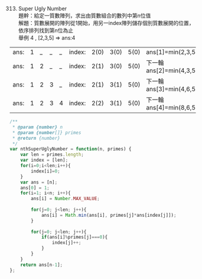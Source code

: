 313. Super Ugly Number  
題幹：給定一質數陣列，求出由質數組合的數列中第n位值    
解題：質數展開的陣列從1開始，用另一index陣列儲存個別質數展開的位置，依序排列找到第n位為止  
舉例 
4 , [2,3,5] => ans:4  

<table>  
  <tr>  
    <td>ans:</td>  
    <td>1</td>
    <td>_</td>
    <td>_</tb>    
    <td>_</td>
    <td>index:</td>
    <td>2(0)</td>
    <td>3(0)</td>
    <td>5(0)</td>
    <td>ans[1]=min(2,3,5)</td>
  </tr>
  <tr>  
    <td>ans:</td>  
    <td>1</td>
    <td>2</td>
    <td>_</tb>    
    <td>_</td>
    <td>index:</td>
    <td>2(1)</td>
    <td>3(0)</td>
    <td>5(0)</td>
    <td>下一輪ans[2]=min(4,3,5)</td>
  </tr>
  <tr>  
    <td>ans:</td>  
    <td>1</td>
    <td>2</td>
    <td>3</tb>    
    <td>_</td>
    <td>index:</td>
    <td>2(1)</td>
    <td>3(1)</td>
    <td>5(0)</td>
    <td>下一輪ans[3]=min(4,6,5)</td>
  </tr>
  <tr>  
    <td>ans:</td>  
    <td>1</td>
    <td>2</td>
    <td>3</tb>    
    <td>4</td>
    <td>index:</td>
    <td>2(2)</td>
    <td>3(1)</td>
    <td>5(0)</td>
    <td>下一輪ans[4]=min(8,6,5)</td>
  </tr>
</table>

```Javascript
/**
 * @param {number} n
 * @param {number[]} primes
 * @return {number}
 */
var nthSuperUglyNumber = function(n, primes) {
    var len = primes.length;
    var index = [len];
    for(i=0;i<len;i++){
        index[i]=0;
    }
    var ans = [n];
    ans[0] = 1;
    for(i=1; i<n; i++){
        ans[i] = Number.MAX_VALUE;
        
        for(j=0; j<len; j++){
            ans[i] = Math.min(ans[i], primes[j]*ans[index[j]]);
        }
        
        for(j=0; j<len; j++){
            if(ans[i]%primes[j]===0){
                index[j]++;
            }
        }
    }
    return ans[n-1];
};
